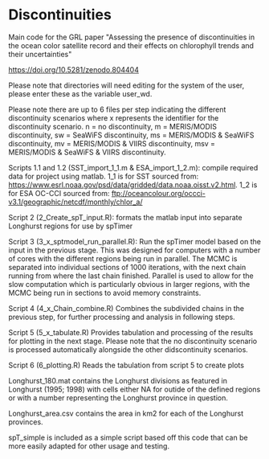 # Discontinuities

Main code for the GRL paper "Assessing the presence of discontinuities in the ocean color satellite record and their effects on chlorophyll trends and their uncertainties"

https://doi.org/10.5281/zenodo.804404

Please note that directories will need editing for the system of the user, please enter these as the variable user_wd.

Please note there are up to 6 files per step indicating the different discontinuity scenarios where x represents the identifier for the discontinuity scenario. n = no discontinuity, m = MERIS/MODIS discontinuity, sw = SeaWiFS discontinuity, ms = MERIS/MODIS & SeaWiFS discontinuity, mv = MERIS/MODIS & VIIRS discontinuity, msv = MERIS/MODIS & SeaWiFS & VIIRS discontinuity.

Scripts 1.1 and 1.2 (SST_import_1_1.m & ESA_import_1_2.m): compile required data for project using matlab. 1_1 is for SST sourced from: https://www.esrl.noaa.gov/psd/data/gridded/data.noaa.oisst.v2.html. 1_2 is for ESA OC-CCI sourced from: ftp://oceancolour.org/occci-v3.1/geographic/netcdf/monthly/chlor_a/

Script 2 (2_Create_spT_input.R): formats the matlab input into separate Longhurst regions for use by spTimer

Script 3 (3_x_sptmodel_run_parallel.R): Run the spTimer model based on the input in the previous stage. This was designed for computers with a number of cores with the different regions being run in parallel. The MCMC is separated into individual sections of 1000 iterations, with the next chain running from where the last chain finished. Parallel is used to allow for the slow computation which is particularly obvious in larger regions, with the MCMC being run in sections to avoid memory constraints. 

Script 4 (4_x_Chain_combine.R) Combines the subdivided chains in the previous step, for further processing and analysis in following steps.

Script 5 (5_x_tabulate.R) Provides tabulation and processing of the results for plotting in the next stage. Please note that the no discontinuity scenario is processed automatically alongside the other didscontinuity scenarios.

Script 6 (6_plotting.R) Reads the tabulation from script 5 to create plots

Longhurst_180.mat contains the Longhurst divisions as featured in Longhurst (1995; 1998) with cells either NA for outide of the defined regions or with a number representing the Longhurst province in question. 

Longhurst_area.csv contains the area in km2 for each of the Longhurst provinces.

spT_simple is included as a simple script based off this code that can be more easily adapted for other usage and testing.

